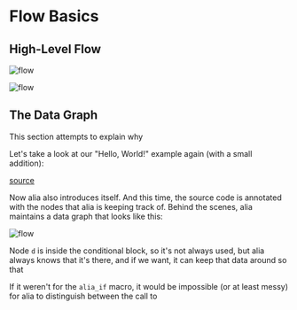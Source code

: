 Flow Basics
===========

High-Level Flow
---------------

![flow](reactive-flow.svg)

![flow](alia-flow.svg)


The Data Graph
--------------

This section attempts to explain why

Let's take a look at our "Hello, World!" example again (with a small addition):

[source](greeting.cpp ':include :fragment=expanded-greeting')

<div class="demo-panel">
<div id="expanded-greeting"></div>
</div>

Now alia also introduces itself. And this time, the source code is annotated
with the nodes that alia is keeping track of. Behind the scenes, alia maintains
a data graph that looks like this:

![flow](data-graph.svg)

Node `d` is inside the conditional block, so it's not always used, but alia
always knows that it's there, and if we want, it can keep that data around so
that

If it weren't for the `alia_if` macro, it would be impossible (or at least
messy) for alia to distinguish between the call to

